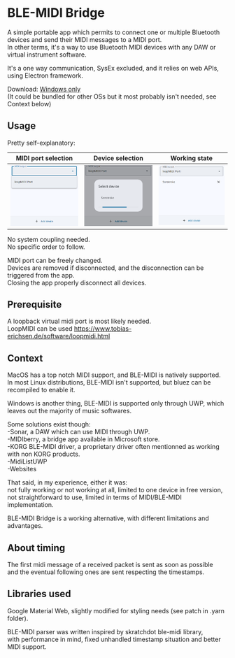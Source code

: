 # BLE-MIDI Bridge

A simple portable app which permits to connect one or multiple Bluetooth devices and send their MIDI messages to a MIDI port.\
In other terms, it's a way to use Bluetooth MIDI devices with any DAW or virtual instrument software.

It's a one way communication, SysEx excluded, and it relies on web APIs, using Electron framework.

Download: [Windows only](https://github.com/Maxime-J/BLE-MIDI-Bridge/releases/latest/download/ble-midi-bridge-windows-x64.zip)\
(It could be bundled for other OSs but it most probably isn't needed, see Context below)

## Usage
Pretty self-explanatory:

| MIDI port selection | Device selection | Working state |
| :---: | :---: | :---: |
| ![1](screenshots/1.png) | ![2](screenshots/2.png) | ![3](screenshots/3.png) |

No system coupling needed.\
No specific order to follow.

MIDI port can be freely changed.\
Devices are removed if disconnected, and the disconnection can be triggered from the app.\
Closing the app properly disconnect all devices.

## Prerequisite
A loopback virtual midi port is most likely needed.\
LoopMIDI can be used https://www.tobias-erichsen.de/software/loopmidi.html

## Context
MacOS has a top notch MIDI support, and BLE-MIDI is natively supported.\
In most Linux distributions, BLE-MIDI isn't supported, but bluez can be recompiled to enable it.

Windows is another thing, BLE-MIDI is supported only through UWP, which leaves out the majority of music softwares.

Some solutions exist though:\
-Sonar, a DAW which can use MIDI through UWP.\
-MIDIberry, a bridge app available in Microsoft store.\
-KORG BLE-MIDI driver, a proprietary driver often mentionned as working with non KORG products.\
-MidiListUWP\
-Websites

That said, in my experience, either it was:\
not fully working or not working at all, limited to one device in free version, not straightforward to use, limited in terms of MIDI/BLE-MIDI implementation.

BLE-MIDI Bridge is a working alternative, with different limitations and advantages.

## About timing
The first midi message of a received packet is sent as soon as possible\
and the eventual following ones are sent respecting the timestamps.

## Libraries used
Google Material Web, slightly modified for styling needs (see patch in .yarn folder).

BLE-MIDI parser was written inspired by skratchdot ble-midi library,\
with performance in mind, fixed unhandled timestamp situation and better MIDI support.